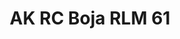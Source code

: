 ---
layout: product
title: "AK RC Boja RLM 61"
price: "330" 
desc: "Acrylic Laquer 10mL"
img_path: "/assets/img/RC268.jpg"
brand: "AK "
available: true
special_offer: false
new: false
soon: false
cat: "020000"
subcat: "020200"
subsubcat: "020201"
sifra: "RC268"
popular: true
---